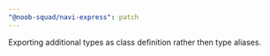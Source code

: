 ```yaml
---
"@noob-squad/navi-express": patch
---
```


Exporting additional types as class definition rather then type aliases.
